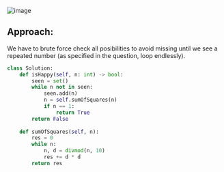 ![image](https://user-images.githubusercontent.com/53313027/213247293-0cbb3977-20f1-42fe-a68d-aa02292ddb0f.png)


## Approach:

We have to brute force check all posibilities to avoid missing until we see a repeated number (as specified in the question, loop endlessly).

``` python 3
class Solution:
    def isHappy(self, n: int) -> bool:
        seen = set()
        while n not in seen:
            seen.add(n)
            n = self.sumOfSquares(n)
            if n == 1:
                return True
        return False
    
    def sumOfSquares(self, n):
        res = 0
        while n:
            n, d = divmod(n, 10)
            res += d * d
        return res
```
